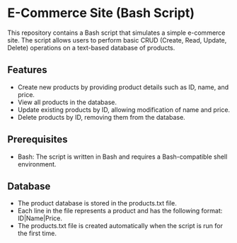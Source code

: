 # E-Commerce Site (Bash Script)

This repository contains a Bash script that simulates a simple e-commerce site. The script allows users to perform basic CRUD (Create, Read, Update, Delete) operations on a text-based database of products.

## Features

- Create new products by providing product details such as ID, name, and price.
- View all products in the database.
- Update existing products by ID, allowing modification of name and price.
- Delete products by ID, removing them from the database.

## Prerequisites

- Bash: The script is written in Bash and requires a Bash-compatible shell environment.

## Database

  - The product database is stored in the products.txt file.
  - Each line in the file represents a product and has the following format: ID|Name|Price.
  - The products.txt file is created automatically when the script is run for the first time.

